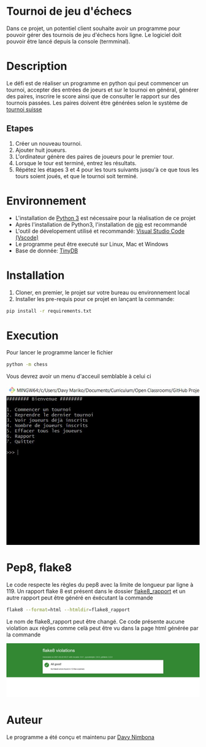 # Tournoi de jeu d'échecs
Dans ce projet, un potentiel client souhaite avoir un programme pour pouvoir gérer des tournois de jeu d'échecs hors ligne.
Le logiciel doit pouvoir être lancé depuis la console (termminal).

# Description 
Le défi est de réaliser un programme en python qui peut commencer un tournoi, accepter des entrées de joeurs et sur le tournoi en général, générer des paires, inscrire le score ainsi que de consulter le rapport sur des tournois passées.
Les paires doivent être générées selon le système de [tournoi suisse](https://fr.wikipedia.org/wiki/Syst%C3%A8me_suisse)

## Etapes
1. Créer un nouveau tournoi.
2. Ajouter huit joueurs.
3. L'ordinateur génère des paires de joueurs pour le premier tour.
4. Lorsque le tour est terminé, entrez les résultats.
5. Répétez les étapes 3 et 4 pour les tours suivants jusqu'à ce que tous les tours soient joués, et que le tournoi soit terminé.

# Environnement
* L'installation de [Python 3](https://www.python.org/downloads/) est nécessaire pour la réalisation de ce projet
* Après l'installation de Python3, l'installation de [pip](https://pypi.org/project/pip/) est recommandé
* L'outil de dévelopement utilisé et recommandé: [Visual Studio Code (Vscode)](https://code.visualstudio.com/)
* Le programme peut être executé sur Linux, Mac et Windows
* Base de donnée: [TinyDB](https://tinydb.readthedocs.io/en/latest/)

# Installation
1. Cloner, en premier, le projet sur votre bureau ou environnement local
2. Installer les pre-requis pour ce projet en lançant la commande:
```bash
pip install -r requirements.txt
```

# Execution
Pour lancer le programme lancer le fichier 
```bash
python -m chess
```
Vous devrez avoir un menu d'acceuil semblable à celui ci


![alt text](https://github.com/davymariko/python_chess/blob/main/donnees/terminal.JPG)

# Pep8, flake8
Le code respecte les règles du pep8 avec la limite de longueur par ligne à 119.
Un rapport flake 8 est présent dans le dossier [flake8_rapport]() et un autre rapport peut être généré en éxécutant la commande
```bash
flake8 --format=html --htmldir=flake8_rapport
```

Le nom de flake8_rapport peut être changé.
Ce code présente aucune violation aux règles comme celà peut être vu dans la page html générée par la commande

![alt text](https://github.com/davymariko/python_chess/blob/main/donnees/flake8.JPG)


# Auteur
Le programme a été conçu et maintenu par [Davy Nimbona](https://www.linkedin.com/in/davy-nimbona/)
